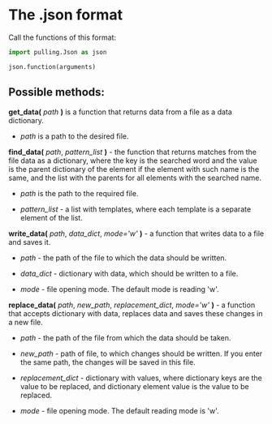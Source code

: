 # The .json format
Call the functions of this format:

```python
import pulling.Json as json

json.function(arguments)
```
## Possible methods:
**get_data(** *path* **)** is a function that returns data from a file as a data dictionary.

 - *path* is a path to the desired file.


**find_data(** *path*, *pattern_list* **)** - the function that returns matches from the file data as a dictionary, where the key is the searched word and the value is the parent dictionary of the element if the element with such name is the same, and the list with the parents for all elements with the searched name.

 - *path* is the path to the required file.

 - *pattern_list* - a list with templates, where each template is a separate element of the list.


**write_data(** *path*, *data_dict*, *mode='w'* **)** - a function that writes data to a file and saves it.

 - *path* - the path of the file to which the data should be written.

 - *data_dict* - dictionary with data, which should be written to a file.

 - *mode* - file opening mode. The default mode is reading 'w'.


**replace_data(** *path*, *new_path*, *replacement_dict*, *mode='w'* **)** - a function that accepts dictionary with data, replaces data and saves these changes in a new file.

 - *path* - the path of the file from which the data should be taken.

 - *new_path* - path of file, to which changes should be written. If you enter the same path, the changes will be saved in this file.

 - *replacement_dict* - dictionary with values, where dictionary keys are the value to be replaced, and dictionary element value is the value to be replaced.

 - *mode* - file opening mode. The default reading mode is 'w'.